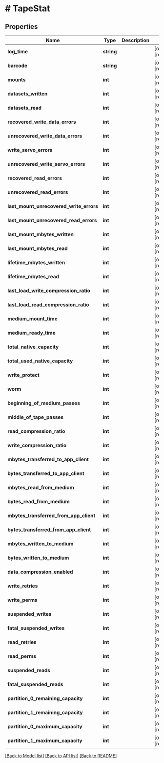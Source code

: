 # # TapeStat

## Properties

Name | Type | Description | Notes
------------ | ------------- | ------------- | -------------
**log_time** | **string** |  | [optional] [readonly] 
**barcode** | **string** |  | [optional] [readonly] 
**mounts** | **int** |  | [optional] [readonly] 
**datasets_written** | **int** |  | [optional] [readonly] 
**datasets_read** | **int** |  | [optional] [readonly] 
**recovered_write_data_errors** | **int** |  | [optional] [readonly] 
**unrecovered_write_data_errors** | **int** |  | [optional] [readonly] 
**write_servo_errors** | **int** |  | [optional] [readonly] 
**unrecovered_write_servo_errors** | **int** |  | [optional] [readonly] 
**recovered_read_errors** | **int** |  | [optional] [readonly] 
**unrecovered_read_errors** | **int** |  | [optional] [readonly] 
**last_mount_unrecovered_write_errors** | **int** |  | [optional] [readonly] 
**last_mount_unrecovered_read_errors** | **int** |  | [optional] [readonly] 
**last_mount_mbytes_written** | **int** |  | [optional] [readonly] 
**last_mount_mbytes_read** | **int** |  | [optional] [readonly] 
**lifetime_mbytes_written** | **int** |  | [optional] [readonly] 
**lifetime_mbytes_read** | **int** |  | [optional] [readonly] 
**last_load_write_compression_ratio** | **int** |  | [optional] [readonly] 
**last_load_read_compression_ratio** | **int** |  | [optional] [readonly] 
**medium_mount_time** | **int** |  | [optional] [readonly] 
**medium_ready_time** | **int** |  | [optional] [readonly] 
**total_native_capacity** | **int** |  | [optional] [readonly] 
**total_used_native_capacity** | **int** |  | [optional] [readonly] 
**write_protect** | **int** |  | [optional] [readonly] 
**worm** | **int** |  | [optional] [readonly] 
**beginning_of_medium_passes** | **int** |  | [optional] [readonly] 
**middle_of_tape_passes** | **int** |  | [optional] [readonly] 
**read_compression_ratio** | **int** |  | [optional] [readonly] 
**write_compression_ratio** | **int** |  | [optional] [readonly] 
**mbytes_transferred_to_app_client** | **int** |  | [optional] [readonly] 
**bytes_transferred_to_app_client** | **int** |  | [optional] [readonly] 
**mbytes_read_from_medium** | **int** |  | [optional] [readonly] 
**bytes_read_from_medium** | **int** |  | [optional] [readonly] 
**mbytes_transferred_from_app_client** | **int** |  | [optional] [readonly] 
**bytes_transferred_from_app_client** | **int** |  | [optional] [readonly] 
**mbytes_written_to_medium** | **int** |  | [optional] [readonly] 
**bytes_written_to_medium** | **int** |  | [optional] [readonly] 
**data_compression_enabled** | **int** |  | [optional] [readonly] 
**write_retries** | **int** |  | [optional] [readonly] 
**write_perms** | **int** |  | [optional] [readonly] 
**suspended_writes** | **int** |  | [optional] [readonly] 
**fatal_suspended_writes** | **int** |  | [optional] [readonly] 
**read_retries** | **int** |  | [optional] [readonly] 
**read_perms** | **int** |  | [optional] [readonly] 
**suspended_reads** | **int** |  | [optional] [readonly] 
**fatal_suspended_reads** | **int** |  | [optional] [readonly] 
**partition_0_remaining_capacity** | **int** |  | [optional] [readonly] 
**partition_1_remaining_capacity** | **int** |  | [optional] [readonly] 
**partition_0_maximum_capacity** | **int** |  | [optional] [readonly] 
**partition_1_maximum_capacity** | **int** |  | [optional] [readonly] 

[[Back to Model list]](../../README.md#documentation-for-models) [[Back to API list]](../../README.md#documentation-for-api-endpoints) [[Back to README]](../../README.md)


